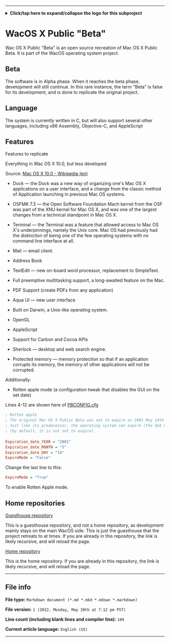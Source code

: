 
***

<details><summary><b lang="en">Click/tap here to expand/collapse the logo for this subproject</b></summary>

![W_Aquatic.png](W_Aquatic.png)

</details>

# WacOS X Public "Beta"

Wac OS X Public "Beta" is an open source recreation of Mac OS X Public Beta. It is part of the WacOS operating system project. 

## Beta

The software is in Alpha phase. When it reaches the beta phase, development will still continue. In this rare instance, the term "Beta" is false for its development, and is done to replicate the original project.

## Language

The system is currently written in C, but will also support several other languages, including x86 Assembly, Objective-C, and AppleScript

## Features

Features to replicate

Everything in Wac OS X 10.0, but less developed

Source: [Mac OS X 10.0 - Wikipedia (en)](https://en.wikipedia.org/w/index.php?title=Mac_OS_X_10.0&oldid=1086308900)

* Dock — the Dock was a new way of organizing one's Mac OS X applications on a user interface, and a change from the classic method of Application launching in previous Mac OS systems.

* OSFMK 7.3 — the Open Software Foundation Mach kernel from the OSF was part of the XNU kernel for Mac OS X, and was one of the largest changes from a technical standpoint in Mac OS X.

* Terminal — the Terminal was a feature that allowed access to Mac OS X's underpinnings, namely the Unix core. Mac OS had previously had the distinction of being one of the few operating systems with no command line interface at all.

* Mail — email client.

* Address Book

* TextEdit — new on-board word processor, replacement to SimpleText.

* Full preemptive multitasking support, a long-awaited feature on the Mac.

* PDF Support (create PDFs from any application)

* Aqua UI — new user interface

* Built on Darwin, a Unix-like operating system.

* OpenGL

* AppleScript

* Support for Carbon and Cocoa APIs

* Sherlock — desktop and web search engine.

* Protected memory — memory protection so that if an application corrupts its memory, the memory of other applications will not be corrupted.

Additionally:

* Rotten apple mode (a configuration tweak that disables the GUI on the set date)

Lines 4-12 are shown here of [PBCONFIG.cfg](PBCONFIG.cfg)

```ini
; Rotten apple
; The original Mac OS X Public Beta was set to expire on 2001 May 14th
; Just like its predecessor, the operating system can expire (the GUI mode) however, for this version, it can be turned off more easily
; (by default, it is not set to expire)

Expiration_date_YEAR = "2001"
Expiration_date_MONTH = "5"
Expiration_date_DAY = "14"
ExpireMode = "False"
```

Change the last line to this:

```ini
ExpireMode = "True"
```

To enable Rotten Apple mode.

## Home repositories

[Guesthouse repository](https://github.com/seanpm2001/WacOS_X_Public_-Beta-/)

This is a guesthouse repository, and not a home repository, as development mainly stays on the main WacOS side. This is just the guesthouse that the project retreats to at times. If you are already in this repository, the link is likely recursive, and will reload the page.

[Home repository](https://github.com/seanpm2001/WacOS/tree/WacOS-dev/WacOS_X/Public_Beta/)

This is the home repository. If you are already in this repository, the link is likely recursive, and will reload the page.

***

## File info

**File type:** `Markdown document (*.md *.mkd *.mdown *.markdown)`

**File version:** `1 (2022, Monday, May 30th at 7:12 pm PST)`

**Line count (including blank lines and compiler line):** `109`

**Current article language:** `English (US)`

***
